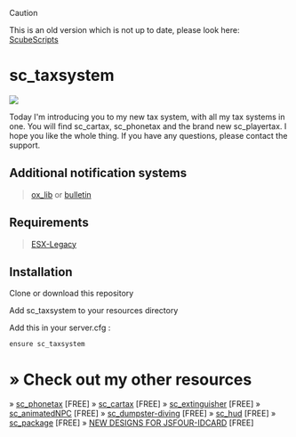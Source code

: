 > [!CAUTION]
> This is an old version which is not up to date, please look here: [ScubeScripts](https://github.com/orgs/ScubeScripts/repositories)

# sc_taxsystem

![](https://github.com/ScubeScripts/sc_taxsystem/assets/104854776/1b0fbf6b-190d-4799-928e-8279b1897979)

Today I'm introducing you to my new tax system, with all my tax systems in one. You will find sc_cartax, sc_phonetax and the brand new sc_playertax. I hope you like the whole thing. If you have any questions, please contact the support.

## Additional notification systems

> [ox_lib](https://github.com/overextended/ox_lib)
or
> [bulletin](https://github.com/Mobius1/bulletin)

## Requirements

> [ESX-Legacy](https://github.com/esx-framework/esx-legacy)

## Installation
Clone or download this repository

Add sc_taxsystem to your resources directory

Add this in your server.cfg :
```
ensure sc_taxsystem 
```

# » Check out my other resources
» [sc_phonetax](https://forum.cfx.re/t/esx-phonetax-free/5152019) [FREE]
» [sc_cartax](https://forum.cfx.re/t/esx-car-taxes-free/5230948) [FREE]
» [sc_extinguisher](https://forum.cfx.re/t/release-extinguisher-esx/5183025) [FREE]
» [sc_animatedNPC](https://forum.cfx.re/t/free-animatednpc-standalone/5151612/14) [FREE]
» [sc_dumpster-diving](https://forum.cfx.re/t/release-dumpster-diving-esx/5169846) [FREE]
» [sc_hud](https://forum.cfx.re/t/release-simplehud-esx/5169589) [FREE]
» [sc_package](https://forum.cfx.re/t/release-packages-esx/5178229) [FREE]
» [ NEW DESIGNS FOR JSFOUR-IDCARD](https://forum.cfx.re/t/release-new-designs-for-jsfour-idcard/5173429) [FREE]
